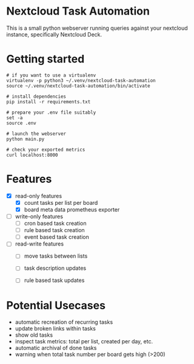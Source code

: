 # Nextcloud Task Automation

This is a small python webserver running queries against your nextcloud instance, specifically Nextcloud Deck.

# Getting started
```
# if you want to use a virtualenv
virtualenv -p python3 ~/.venv/nextcloud-task-automation
source ~/.venv/nextcloud-task-automation/bin/activate

# install dependencies
pip install -r requirements.txt

# prepare your .env file suitably
set -a
source .env

# launch the webserver
python main.py

# check your exported metrics
curl localhost:8000
```

# Features
- [x] read-only features
  - [x] count tasks per list per board
  - [x] board meta data prometheus exporter
- [ ] write-only features
  - [ ] cron based task creation
  - [ ] rule based task creation
  - [ ] event based task creation
- [ ] read-write features
  - [ ] move tasks between lists
  - [ ] task description updates
  - [ ] rule based task updates


# Potential Usecases
- automatic recreation of recurring tasks
- update broken links within tasks
- show old tasks
- inspect task metrics: total per list, created per day, etc.
- automatic archival of done tasks
- warning when total task number per board gets high (>200)
